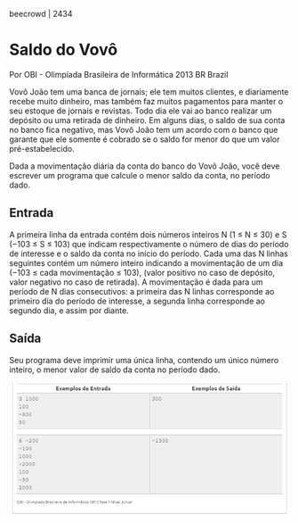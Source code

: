 beecrowd | 2434

# Saldo do Vovô

Por OBI - Olimpíada Brasileira de Informática 2013 BR Brazil

Vovô João tem uma banca de jornais; ele tem muitos clientes, e diariamente recebe muito dinheiro, mas também faz muitos pagamentos para manter o seu estoque de jornais e revistas. Todo dia ele vai ao banco realizar um depósito ou uma retirada de dinheiro. Em alguns dias, o saldo de sua conta no banco fica negativo, mas Vovô João tem um acordo com o banco que garante que ele somente é cobrado se o saldo for menor do que um valor pré-estabelecido.

Dada a movimentação diária da conta do banco do Vovô João, você deve escrever um programa que calcule o menor saldo da conta, no período dado.

## Entrada
A primeira linha da entrada contém dois números inteiros N (1 ≤ N ≤ 30) e S (−103 ≤ S ≤ 103) que indicam respectivamente o número de dias do período de interesse e o saldo da conta no início do período. Cada uma das N linhas seguintes contém um número inteiro indicando a movimentação de um dia (−103 ≤ cada movimentação ≤ 103), (valor positivo no caso de depósito, valor negativo no caso de retirada). A movimentação é dada para um período de N dias consecutivos: a primeira das N linhas corresponde ao primeiro dia do período de interesse, a segunda linha corresponde ao segundo dia, e assim por diante.

## Saída
Seu programa deve imprimir uma única linha, contendo um único número inteiro, o menor valor de saldo da conta no período dado.

![Alt text](image.png)
